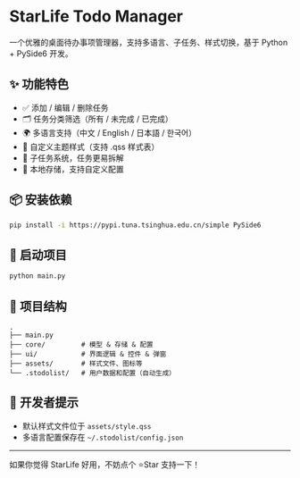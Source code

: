 # StarLife Todo Manager

一个优雅的桌面待办事项管理器，支持多语言、子任务、样式切换，基于 Python + PySide6 开发。

## ✨ 功能特色

- ✅ 添加 / 编辑 / 删除任务
- 🗂 任务分类筛选（所有 / 未完成 / 已完成）
- 🌍 多语言支持（中文 / English / 日本語 / 한국어）
- 🔧 自定义主题样式（支持 .qss 样式表）
- 📝 子任务系统，任务更易拆解
- 💾 本地存储，支持自定义配置

## 📦 安装依赖

```bash
pip install -i https://pypi.tuna.tsinghua.edu.cn/simple PySide6
```

## 🚀 启动项目

```bash
python main.py
```

## 📁 项目结构

```
.
├── main.py
├── core/         # 模型 & 存储 & 配置
├── ui/           # 界面逻辑 & 控件 & 弹窗
├── assets/       # 样式文件、图标等
└── .stodolist/   # 用户数据和配置（自动生成）
```

## 🔖 开发者提示

- 默认样式文件位于 `assets/style.qss`
- 多语言配置保存在 `~/.stodolist/config.json`

---

如果你觉得 StarLife 好用，不妨点个 ⭐Star 支持一下！
